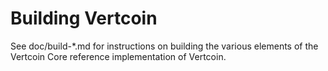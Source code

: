 Building Vertcoin
================

See doc/build-*.md for instructions on building the various
elements of the Vertcoin Core reference implementation of Vertcoin.
